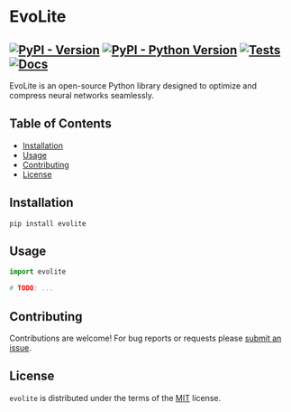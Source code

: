 # EvoLite

[![PyPI - Version](https://img.shields.io/pypi/v/evolite.svg)](https://pypi.org/project/evolite)
[![PyPI - Python Version](https://img.shields.io/pypi/pyversions/evolite.svg)](https://pypi.org/project/evolite)
[![Tests](https://github.com/brunofaria1322/EvoLite/actions/workflows/test.yml/badge.svg)](https://github.com/brunofaria1322/EvoLite/actions/workflows/test.yml)
[![Docs](https://github.com/brunofaria1322/EvoLite/actions/workflows/docs.yml/badge.svg)](https://github.com/brunofaria1322/EvoLite/actions/workflows/docs.yml)
---

EvoLite is an open-source Python library designed to optimize and compress neural networks seamlessly.

## Table of Contents

- [Installation](#installation)
- [Usage](#usage)
- [Contributing](#contributing)
- [License](#license)

## Installation

```console
pip install evolite
```

## Usage

```python
import evolite

# TODO: ...
```

## Contributing

Contributions are welcome! For bug reports or requests please [submit an issue](https://github.com/brunofaria1322/evolite/issues).

## License

`evolite` is distributed under the terms of the [MIT](https://spdx.org/licenses/MIT.html) license.
